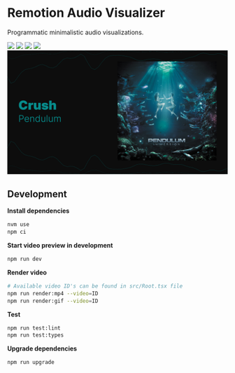 # Remotion Audio Visualizer

Programmatic minimalistic audio visualizations.

<img width="250" src="./docs/carbonized-vertical-50fps-1080x1920.gif">
<img width="250" src="./docs/carbonized-vertical-50fps-1080x1920.gif">
<img width="250" src="./docs/carbonized-vertical-50fps-1080x1920.gif">
<img src="./docs/dna-horizontal-50fps-1920x1080.gif">
<img src="./docs/crush-horizontal-60fps-1920x1080.png">

## Development

**Install dependencies**

```sh
nvm use
npm ci
```

**Start video preview in development**

```sh
npm run dev
```

**Render video**

```sh
# Available video ID's can be found in src/Root.tsx file
npm run render:mp4 --video=ID
npm run render:gif --video=ID
```

**Test**

```sh
npm run test:lint
npm run test:types
```

**Upgrade dependencies**

```sh
npm run upgrade
```
